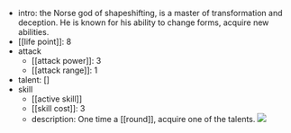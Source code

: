 - intro: the Norse god of shapeshifting, is a master of transformation and deception. He is known for his ability to change forms, acquire new abilities.
- [[life point]]: 8
- attack
	- [[attack power]]: 3
	- [[attack range]]: 1
- talent: \[\]
- skill
	- [[active skill]]
	- [[skill cost]]: 3
	- description: One time a [[round]], acquire one of the talents.
![](https://imgsa.baidu.com/forum/w%3D580/sign=40cc01d3b60e7bec23da03e91f2cb9fa/207181dda144ad34204f925bdea20cf433ad85c8.jpg)  

  
